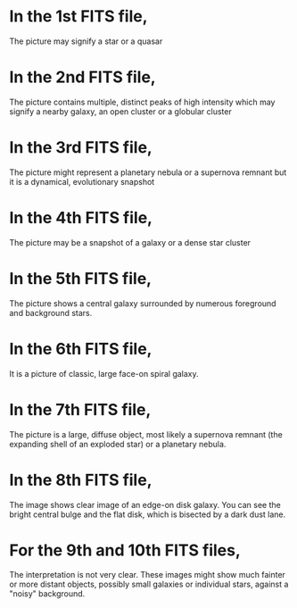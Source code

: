 # In the 1st FITS file, 
The picture may signify a star or a quasar

# In the 2nd FITS file, 
The picture contains multiple, distinct peaks of high intensity which may signify a nearby galaxy, an open cluster or a globular cluster

# In the 3rd FITS file,
The picture might represent a planetary nebula or a supernova remnant but it is a dynamical, evolutionary snapshot

# In the 4th FITS file, 
The picture may be a snapshot of a galaxy or a dense star cluster

# In the 5th FITS file, 
The picture shows a central galaxy surrounded by numerous foreground and background stars.

# In the 6th FITS file, 
It is a picture of classic, large face-on spiral galaxy.

# In the 7th FITS file, 
The picture is a large, diffuse object, most likely a supernova remnant (the expanding shell of an exploded star) or a planetary nebula.

# In the 8th FITS file, 
The image shows clear image of an edge-on disk galaxy. You can see the bright central bulge and the flat disk, which is bisected by a dark dust lane.

# For the 9th and 10th FITS files, 
The interpretation is not very clear. These images might show much fainter or more distant objects, possibly small galaxies or individual stars, against a "noisy" background.